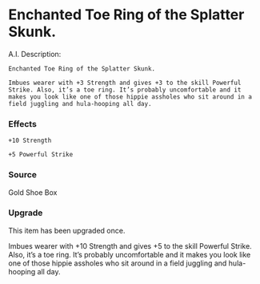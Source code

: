 # Enchanted Toe Ring of the Splatter Skunk.

A.I. Description:
```
Enchanted Toe Ring of the Splatter Skunk.

Imbues wearer with +3 Strength and gives +3 to the skill Powerful Strike. Also, it’s a toe ring. It’s probably uncomfortable and it makes you look like one of those hippie assholes who sit around in a field juggling and hula-hooping all day.
```

### Effects

```
+10 Strength

+5 Powerful Strike
```

### Source
Gold Shoe Box


### Upgrade
This item has been upgraded once.

Imbues wearer with +10 Strength and gives +5 to the skill Powerful Strike. Also, it’s a toe ring. It’s probably uncomfortable and it makes you look like one of those hippie assholes who sit around in a field juggling and hula-hooping all day.